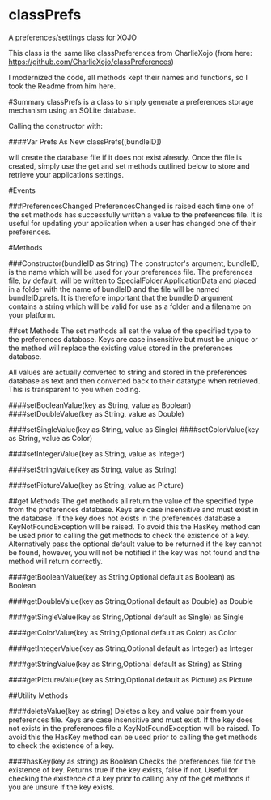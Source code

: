 # classPrefs
A preferences/settings class for XOJO

This class is the same like classPreferences from CharlieXojo
(from here: https://github.com/CharlieXojo/classPreferences)

I modernized the code, all methods kept their names and functions, so I took the 
Readme from him here.


#Summary 
classPrefs is a class to simply generate a preferences storage mechanism using an SQLite database. 

Calling the constructor with:

####Var Prefs As New classPrefs([bundleID])

will create the database file if it does not exist already. Once the file is created, simply use the 
get and set methods outlined below to store and retrieve your applications settings.

#Events 

###PreferencesChanged 
PreferencesChanged is raised each time one of the set methods has successfully written a value to the 
preferences file. It is useful for updating your application when a user has changed one of their preferences.

#Methods

###Constructor(bundleID as String) The constructor's argument, bundleID, is the name which will be used for your preferences file. The preferences file, by default, will be written to SpecialFolder.ApplicationData and placed in a folder with the name of bundleID and the file will be named bundleID.prefs. It is therefore important that the bundleID argument contains a string which will be valid for use as a folder and a filename on your platform.

##set Methods The set methods all set the value of the specified type to the preferences database. Keys are case insensitive but must be unique or the method will replace the existing value stored in the preferences database.

All values are actually converted to string and stored in the preferences database as text and then converted back to their datatype when retrieved. This is transparent to you when coding.

####setBooleanValue(key as String, value as Boolean)
####setDoubleValue(key as String, value as Double)

####setSingleValue(key as String, value as Single)
####setColorValue(key as String, value as Color)

####setIntegerValue(key as String, value as Integer)

####setStringValue(key as String, value as String)

####setPictureValue(key as String, value as Picture)

##get Methods 
The get methods all return the value of the specified type from the preferences database. Keys are case insensitive and must exist in the database. If the key does not exists in the preferences database a KeyNotFoundException will be raised. To avoid this the HasKey method can be used prior to calling the get methods to check the existence of a key. Alternatively pass the optional default value to be returned if the key cannot be found, however, you will not be notified if the key was not found and the method will return correctly.

####getBooleanValue(key as String,Optional default as Boolean) as Boolean

####getDoubleValue(key as String,Optional default as Double) as Double

####getSingleValue(key as String,Optional default as Single) as Single

####getColorValue(key as String,Optional default as Color) as Color

####getIntegerValue(key as String,Optional default as Integer) as Integer

####getStringValue(key as String,Optional default as String) as String

####getPictureValue(key as String,Optional default as Picture) as Picture

##Utility Methods

####deleteValue(key as string) Deletes a key and value pair from your preferences file. Keys are case insensitive and must exist. If the key does not exists in the preferences file a KeyNotFoundException will be raised. To avoid this the HasKey method can be used prior to calling the get methods to check the existence of a key.

####hasKey(key as string) as Boolean Checks the preferences file for the existence of key. Returns true if the key exists, false if not. Useful for checking the existence of a key prior to calling any of the get methods if you are unsure if the key exists.

